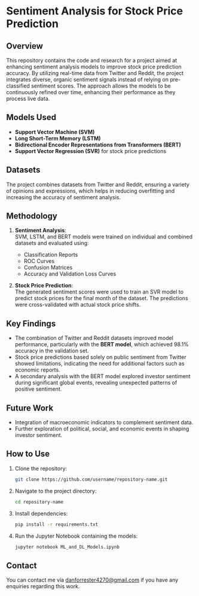 # Sentiment Analysis for Stock Price Prediction

## Overview

This repository contains the code and research for a project aimed at enhancing sentiment analysis models to improve stock price prediction accuracy. By utilizing real-time data from Twitter and Reddit, the project integrates diverse, organic sentiment signals instead of relying on pre-classified sentiment scores. The approach allows the models to be continuously refined over time, enhancing their performance as they process live data.

## Models Used

- **Support Vector Machine (SVM)**
- **Long Short-Term Memory (LSTM)**
- **Bidirectional Encoder Representations from Transformers (BERT)**
- **Support Vector Regression (SVR)** for stock price predictions

## Datasets

The project combines datasets from Twitter and Reddit, ensuring a variety of opinions and expressions, which helps in reducing overfitting and increasing the accuracy of sentiment analysis.

## Methodology

1. **Sentiment Analysis**:  
   SVM, LSTM, and BERT models were trained on individual and combined datasets and evaluated using:
   - Classification Reports
   - ROC Curves
   - Confusion Matrices
   - Accuracy and Validation Loss Curves
   
2. **Stock Price Prediction**:  
   The generated sentiment scores were used to train an SVR model to predict stock prices for the final month of the dataset. The predictions were cross-validated with actual stock price shifts.

## Key Findings

- The combination of Twitter and Reddit datasets improved model performance, particularly with the **BERT model**, which achieved 98.1% accuracy in the validation set.
- Stock price predictions based solely on public sentiment from Twitter showed limitations, indicating the need for additional factors such as economic reports.
- A secondary analysis with the BERT model explored investor sentiment during significant global events, revealing unexpected patterns of positive sentiment.

## Future Work

- Integration of macroeconomic indicators to complement sentiment data.
- Further exploration of political, social, and economic events in shaping investor sentiment.

## How to Use

1. Clone the repository:
   ```bash
   git clone https://github.com/username/repository-name.git
   ```
2. Navigate to the project directory:
   ```bash
   cd repository-name
   ```
3. Install dependencies:
   ```bash
   pip install -r requirements.txt
   ```
4. Run the Jupyter Notebook containing the models:
   ```bash
   jupyter notebook ML_and_DL_Models.ipynb
   ```

## Contact
You can contact me via danforrester4270@gmail.com if you have any enquiries regarding this work.
